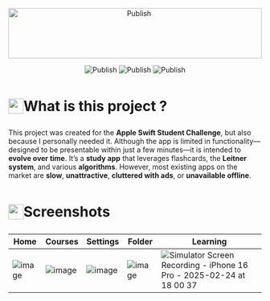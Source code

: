 <p align="center">
    <img src="https://i.ibb.co/7NBbMGDZ/Shot.png" alt="Publish" style="display: block; margin: 0 auto; width: 100%; height: auto; max-height: 100px;">
</p>
<p align="center">
  <a>
    <img src="https://img.shields.io/badge/Status-Rejected-red" alt="Publish">
  </a>
  <a>
    <img src="https://img.shields.io/badge/Stack-Swift-red" alt="Publish">
  </a>
  <a>
    <img src="https://img.shields.io/badge/WWDC'25-green" alt="Publish">
  </a>
</p>

# <div style="display: flex; align-items: center; height: 50px;"><img src="https://raw.githubusercontent.com/Tarikul-Islam-Anik/Telegram-Animated-Emojis/main/Symbols/Exclamation%20Question%20Mark.webp" alt="question" style="height: 30px;"> What is this project ?</div>
This project was created for the **Apple Swift Student Challenge**, but also because I personally needed it. Although the app is limited in functionality—designed to be presentable within just a few minutes—it is intended to **evolve over time**. It’s a **study app** that leverages flashcards, the **Leitner system**, and various **algorithms**. However, most existing apps on the market are **slow**, **unattractive**, **cluttered with ads**, or **unavailable offline**.

# <div style="display: flex; align-items: center; height: 50px;"><img src="https://raw.githubusercontent.com/Tarikul-Islam-Anik/Telegram-Animated-Emojis/main/Activity/Sparkles.webp" alt="question" style="height: 30px;"> Screenshots </div>
| Home | Courses | Settings | Folder | Learning |
| ---- | ------- | -------- | ------ | -------- |
| ![image](https://github.com/user-attachments/assets/a7482b04-d994-4544-b58f-51a612ed1105) | ![image](https://github.com/user-attachments/assets/4af6e72e-1bb7-414c-9e16-48a0ed2ddbb2) | ![image](https://github.com/user-attachments/assets/8f24578d-8151-4250-9e37-f66e3f1986d8) | ![image](https://github.com/user-attachments/assets/a6575eb1-d2bc-42a5-a24c-4d93ab208369) | ![Simulator Screen Recording - iPhone 16 Pro - 2025-02-24 at 18 00 37](https://github.com/user-attachments/assets/a155b570-3706-471f-9dbd-f51e7eaa2e7a) |
